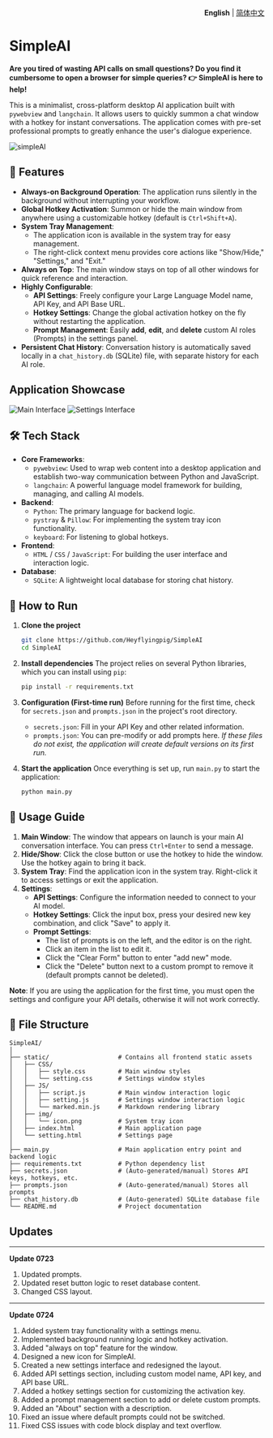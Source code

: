 <p align="right">
  <b>English</b> | <a href="./README.md">简体中文</a>
</p>

# SimpleAI

**Are you tired of wasting API calls on small questions? Do you find it cumbersome to open a browser for simple queries? 👉 SimpleAI is here to help!**

This is a minimalist, cross-platform desktop AI application built with `pywebview` and `langchain`. It allows users to quickly summon a chat window with a hotkey for instant conversations. The application comes with pre-set professional prompts to greatly enhance the user's dialogue experience.

![simpleAI](./static/img/icon.png)

## 🚀 Features

- **Always-on Background Operation**: The application runs silently in the background without interrupting your workflow.
- **Global Hotkey Activation**: Summon or hide the main window from anywhere using a customizable hotkey (default is `Ctrl+Shift+A`).
- **System Tray Management**:
    - The application icon is available in the system tray for easy management.
    - The right-click context menu provides core actions like "Show/Hide," "Settings," and "Exit."
- **Always on Top**: The main window stays on top of all other windows for quick reference and interaction.
- **Highly Configurable**:
    - **API Settings**: Freely configure your Large Language Model name, API Key, and API Base URL.
    - **Hotkey Settings**: Change the global activation hotkey on the fly without restarting the application.
    - **Prompt Management**: Easily **add**, **edit**, and **delete** custom AI roles (Prompts) in the settings panel.
- **Persistent Chat History**: Conversation history is automatically saved locally in a `chat_history.db` (SQLite) file, with separate history for each AI role.


## Application Showcase

![Main Interface](./static/img/simpleai.png)
![Settings Interface](./static/img/setting.png)


## 🛠️ Tech Stack

- **Core Frameworks**:
    - `pywebview`: Used to wrap web content into a desktop application and establish two-way communication between Python and JavaScript.
    - `langchain`: A powerful language model framework for building, managing, and calling AI models.
- **Backend**:
    - `Python`: The primary language for backend logic.
    - `pystray` & `Pillow`: For implementing the system tray icon functionality.
    - `keyboard`: For listening to global hotkeys.
- **Frontend**:
    - `HTML` / `CSS` / `JavaScript`: For building the user interface and interaction logic.
- **Database**:
    - `SQLite`: A lightweight local database for storing chat history.

## 🏃 How to Run

1.  **Clone the project**
    ```bash
    git clone https://github.com/Heyflyingpig/SimpleAI
    cd SimpleAI
    ```

2.  **Install dependencies**
    The project relies on several Python libraries, which you can install using `pip`:
    ```bash
    pip install -r requirements.txt
    ```

3.  **Configuration (First-time run)**
    Before running for the first time, check for `secrets.json` and `prompts.json` in the project's root directory.
    - `secrets.json`: Fill in your API Key and other related information.
    - `prompts.json`: You can pre-modify or add prompts here.
    *If these files do not exist, the application will create default versions on its first run.*

4.  **Start the application**
    Once everything is set up, run `main.py` to start the application:
    ```bash
    python main.py
    ```

## 📖 Usage Guide

1.  **Main Window**: The window that appears on launch is your main AI conversation interface. You can press `Ctrl+Enter` to send a message.
2.  **Hide/Show**: Click the close button or use the hotkey to hide the window. Use the hotkey again to bring it back.
3.  **System Tray**: Find the application icon in the system tray. Right-click it to access settings or exit the application.
4.  **Settings**:
    - **API Settings**: Configure the information needed to connect to your AI model.
    - **Hotkey Settings**: Click the input box, press your desired new key combination, and click "Save" to apply it.
    - **Prompt Settings**:
        - The list of prompts is on the left, and the editor is on the right.
        - Click an item in the list to edit it.
        - Click the "Clear Form" button to enter "add new" mode.
        - Click the "Delete" button next to a custom prompt to remove it (default prompts cannot be deleted).

**Note**: If you are using the application for the first time, you must open the settings and configure your API details, otherwise it will not work correctly.

## 📁 File Structure

```
SimpleAI/
│
├── static/                   # Contains all frontend static assets
│   ├── CSS/
│   │   ├── style.css         # Main window styles
│   │   └── setting.css       # Settings window styles
│   ├── JS/
│   │   ├── script.js         # Main window interaction logic
│   │   ├── setting.js        # Settings window interaction logic
│   │   └── marked.min.js     # Markdown rendering library
│   ├── img/
│   │   └── icon.png          # System tray icon
│   ├── index.html            # Main application page
│   └── setting.html          # Settings page
│
├── main.py                   # Main application entry point and backend logic
├── requirements.txt          # Python dependency list
├── secrets.json              # (Auto-generated/manual) Stores API keys, hotkeys, etc.
├── prompts.json              # (Auto-generated/manual) Stores all prompts
├── chat_history.db           # (Auto-generated) SQLite database file
└── README.md                 # Project documentation
```

## Updates
---
**Update 0723**
1. Updated prompts.
2. Updated reset button logic to reset database content.
3. Changed CSS layout.

---
**Update 0724**
1. Added system tray functionality with a settings menu.
2. Implemented background running logic and hotkey activation.
3. Added "always on top" feature for the window.
4. Designed a new icon for SimpleAI.
5. Created a new settings interface and redesigned the layout.
6. Added API settings section, including custom model name, API key, and API base URL.
7. Added a hotkey settings section for customizing the activation key.
8. Added a prompt management section to add or delete custom prompts.
9. Added an "About" section with a description.
10. Fixed an issue where default prompts could not be switched.
11. Fixed CSS issues with code block display and text overflow. 